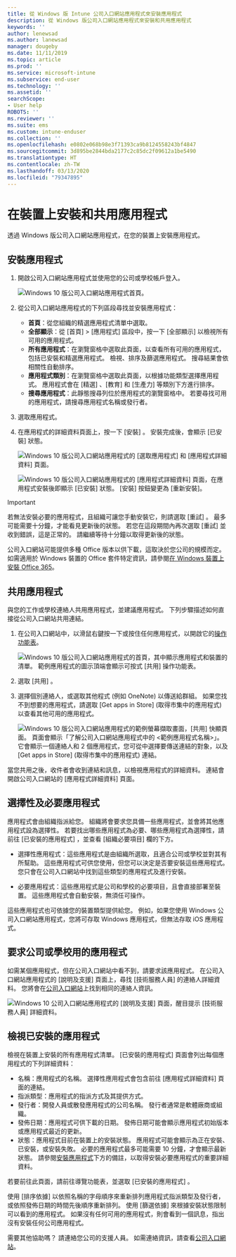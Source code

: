 ```yaml
---
title: 從 Windows 版 Intune 公司入口網站應用程式來安裝應用程式
description: 從 Windows 版公司入口網站應用程式來安裝和共用應用程式
keywords: ''
author: lenewsad
ms.author: lanewsad
manager: dougeby
ms.date: 11/11/2019
ms.topic: article
ms.prod: ''
ms.service: microsoft-intune
ms.subservice: end-user
ms.technology: ''
ms.assetid: ''
searchScope:
- User help
ROBOTS: ''
ms.reviewer: ''
ms.suite: ems
ms.custom: intune-enduser
ms.collection: ''
ms.openlocfilehash: e0802e068b98e3f71393ca9b8124558243bf4847
ms.sourcegitcommit: 3d895be2844bda2177c2c85dc2f09612a1be5490
ms.translationtype: HT
ms.contentlocale: zh-TW
ms.lasthandoff: 03/13/2020
ms.locfileid: "79347895"
---
```

# <a name="install-and-share-apps-on-your-device"></a>在裝置上安裝和共用應用程式

透過 Windows 版公司入口網站應用程式，在您的裝置上安裝應用程式。

## <a name="install-apps"></a>安裝應用程式

1. 開啟公司入口網站應用程式並使用您的公司或學校帳戶登入。  

    ![Windows 10 版公司入口網站應用程式首頁。](./media/RS1_AppDetailsPage_Installed_03.png)
2. 從公司入口網站應用程式的下列區段尋找並安裝應用程式：  

    * **首頁**：從您組織的精選應用程式清單中選取。  
    * **全部顯示**：從 [首頁]   > [應用程式]  區段中，按一下 [全部顯示]  以檢視所有可用的應用程式。  
    * **所有應用程式**：在瀏覽窗格中選取此頁面，以查看所有可用的應用程式，包括已安裝和精選應用程式。 檢視、排序及篩選應用程式。 搜尋結果會依相關性自動排序。  
    * **應用程式類別**：在瀏覽窗格中選取此頁面，以根據功能類型選擇應用程式。 應用程式會在 [精選]  、[教育]  和 [生產力]  等類別下方進行排序。  
    * **搜尋應用程式**：此靜態搜尋列位於應用程式的瀏覽窗格中。 若要尋找可用的應用程式，請搜尋應用程式名稱或發行者。  

3. 選取應用程式。   
4. 在應用程式的詳細資料頁面上，按一下 [安裝]  。 安裝完成後，會顯示 [已安裝]  狀態。  

    ![Windows 10 版公司入口網站應用程式的 [選取應用程式] 和 [應用程式詳細資料] 頁面。](./media/RS1_AppDetailsPage_Installed_02.png)  
    
    ![Windows 10 版公司入口網站應用程式的 [應用程式詳細資料] 頁面，在應用程式安裝後即顯示 [已安裝] 狀態。 [安裝] 按鈕變更為 [重新安裝]。](./media/RS1_AppDetailsPage_Installed_01.png)    

> [!IMPORTANT]
> 若無法安裝必要的應用程式，且組織可讓您手動安裝它，則請選取 [重試]  。 最多可能需要十分鐘，才能看見更新後的狀態。 若您在這段期間內再次選取 [重試]  並收到錯誤，這是正常的。 請繼續等待十分鐘以取得更新後的狀態。   

公司入口網站可能提供多種 Office 版本以供下載，這取決於您公司的規模而定。 如需適用於 Windows 裝置的 Office 套件特定資訊，請參閱[在 Windows 裝置上安裝 Office 365](./install-office-windows.md)。

## <a name="share-apps"></a>共用應用程式  
與您的工作或學校連絡人共用應用程式，並建議應用程式。 下列步驟描述如何直接從公司入口網站共用連結。

1. 在公司入口網站中，以滑鼠右鍵按一下或按住任何應用程式，以開啟它的[操作功能表](https://docs.microsoft.com//windows/uwp/design/controls-and-patterns/menus)。  

    ![Windows 10 版公司入口網站應用程式的首頁，其中顯示應用程式和裝置的清單。 範例應用程式的圖示頂端會顯示可按式 [共用] 操作功能表。 ](./media/1808_ShareContext_CP_Windows.png)  

2. 選取 [共用]  。
3. 選擇個別連絡人，或選取其他程式 (例如 OneNote) 以傳送給群組。 如果您找不到想要的應用程式，請選取 [Get apps in Store] \(取得市集中的應用程式\)  以查看其他可用的應用程式。  

    ![Windows 10 版公司入口網站應用程式的範例螢幕擷取畫面，[共用] 快顯頁面。 頁面會顯示「了解公司入口網站應用程式中的 <範例應用程式名稱>」。 它會顯示一個連絡人和 2 個應用程式，您可從中選擇要傳送連結的對象，以及 [Get apps in Store] \(取得市集中的應用程式\) 連結。 ](./media/1808_ShareApps_CP_Windows.png) 

當您共用之後，收件者會收到連結和訊息，以檢視應用程式的詳細資料。 連結會開啟公司入口網站的 [應用程式詳細資料]  頁面。 

## <a name="optional-and-required-apps"></a>選擇性及必要應用程式
應用程式會由組織指派給您。 組織將會要求您具備一些應用程式，並會將其他應用程式設為選擇性。 若要找出哪些應用程式為必要、哪些應用程式為選擇性，請前往 [已安裝的應用程式]  ，並查看 [組織必要項目]  欄的下方。  

* 選擇性應用程式：這些應用程式是由組織所選取，且適合公司或學校並對其有所幫助。 這些應用程式可供您使用，但您可以決定是否要安裝這些應用程式。 您只會在公司入口網站中找到這些類型的應用程式及進行安裝。 

* 必要應用程式：這些應用程式是公司和學校的必要項目，且會直接部署至裝置。 這些應用程式會自動安裝，無須任可操作。 

這些應用程式也可依據您的裝置類型提供給您。 例如，如果您使用 Windows 公司入口網站應用程式，您將可存取 Windows 應用程式，但無法存取 iOS 應用程式。

## <a name="request-an-app-for-work-or-school"></a>要求公司或學校用的應用程式  
如需某個應用程式，但在公司入口網站中看不到，請要求該應用程式。 在公司入口網站應用程式的 [說明及支援] 頁面上，尋找 [技術服務人員]  的連絡人詳細資料。 您將會在[公司入口網站](https://go.microsoft.com/fwlink/?linkid=2010980)上找到相同的連絡人資訊。    

  ![Windows 10 公司入口網站應用程式的 [說明及支援] 頁面，醒目提示 [技術服務人員] 詳細資料。 ](./media/1812_UCP_Help_Support_helpdesk.png)  

## <a name="view-installed-apps"></a>檢視已安裝的應用程式  
檢視在裝置上安裝的所有應用程式清單。 [已安裝的應用程式]  頁面會列出每個應用程式的下列詳細資料：

* 名稱：應用程式的名稱。 選擇性應用程式會包含前往 [應用程式詳細資料]  頁面的連結。
* 指派類型：應用程式的指派方式及其提供方式。 
* 發行者：開發人員或散發應用程式的公司名稱。 發行者通常是軟體廠商或組織。  
* 發佈日期：應用程式可供下載的日期。 發佈日期可能會顯示應用程式初始版本或應用程式最近的更新。
* 狀態：應用程式目前在裝置上的安裝狀態。 應用程式可能會顯示為正在安裝、已安裝，或安裝失敗。 必要的應用程式最多可能需要 10 分鐘，才會顯示最新狀態。 請參閱[安裝應用程式](#install-apps)下方的備註，以取得安裝必要應用程式的重要詳細資料。 

若要前往此頁面，請前往導覽功能表，並選取 [已安裝的應用程式]  。  


使用 [排序依據]  以依照名稱的字母順序來重新排列應用程式指派類型及發行者，或依照發佈日期的時間先後順序重新排列。 使用 [篩選依據]  來根據安裝狀態限制可以看到的應用程式。  如果沒有任何可用的應用程式，則會看到一個訊息，指出沒有安裝任何公司應用程式。  

需要其他協助嗎？ 請連絡您公司的支援人員。 如需連絡資訊，請查看[公司入口網站](https://go.microsoft.com/fwlink/?linkid=2010980)。  
